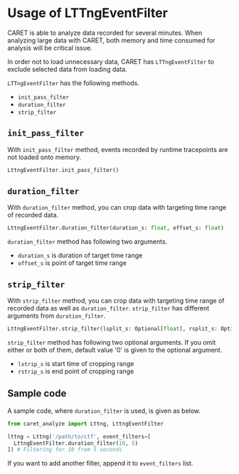 # Usage of LTTngEventFilter

CARET is able to analyze data recorded for several minutes. When analyzing large data with CARET, both memory and time consumed for analysis will be critical issue.

In order not to load unnecessary data, CARET has `LTTngEventFilter` to exclude selected data from loading data.

`LTTngEventFilter` has the following methods.

- `init_pass_filter`
- `duration_filter`
- `strip_filter`

## `init_pass_filter`

With `init_pass_filter` method, events recorded by runtime tracepoints are not loaded onto memory.

```python
LttngEventFilter.init_pass_filter()
```

## `duration_filter`

With `duration_filter` method, you can crop data with targeting time range of recorded data.

```python
LttngEventFilter.duration_filter(duration_s: float, offset_s: float)
```

`duration_filter` method has following two arguments.

- `duration_s` is duration of target time range
- `offset_s` is point of target time range

## `strip_filter`

With `strip_filter` method, you can crop data with targeting time range of recorded data as well as `duration_filter`. `strip_filter` has different arguments from `duration_filter`.

```python
LttngEventFilter.strip_filter(lsplit_s: Optional[float], rsplit_s: Optional[float])
```

`strip_filter` method has following two optional arguments. If you omit either or both of them, default value '0' is given to the optional argument.

- `lstrip_s` is start time of cropping range
- `rstrip_s` is end point of cropping range

## Sample code

A sample code, where `duration_filter` is used, is given as below.

```python
from caret_analyze import Lttng, LttngEventFilter

lttng = Lttng('/path/to/ctf', event_filters=[
  LttngEventFilter.duration_filter(10, 5)
]) # Filtering for 10 from 5 seconds
```

If you want to add another filter, append it to `event_filters` list.
